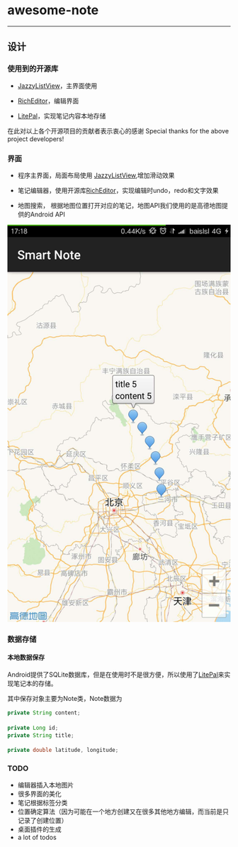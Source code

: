 # awesome-note

***

## 设计

### 使用到的开源库

- [JazzyListView](https://github.com/twotoasters/JazzyListView)，主界面使用

- [RichEditor](https://github.com/wasabeef/richeditor-android)，编辑界面

- [LitePal](https://github.com/LitePalFramework/LitePal)，实现笔记内容本地存储

在此对以上各个开源项目的贡献者表示衷心的感谢
Special thanks for the above project developers!

### 界面

- 程序主界面，局面布局使用 [JazzyListView](https://github.com/twotoasters/JazzyListView),增加滑动效果

- 笔记编辑器，使用开源库[RichEditor](https://github.com/wasabeef/richeditor-android)，实现编辑时undo，redo和文字效果

- 地图搜索， 根据地图位置打开对应的笔记，地图API我们使用的是高德地图提供的Android API

![](./pic/map.jpg)

### 数据存储

#### 本地数据保存

Android提供了SQLite数据库，但是在使用时不是很方便，所以使用了[LitePal](https://github.com/LitePalFramework/LitePal)来实现笔记本的存储。

其中保存对象主要为Note类，Note数据为

```java
private String content;

private Long id;
private String title;

private double latitude, longitude;
```

### TODO

- 编辑器插入本地图片
- 很多界面的美化
- 笔记根据标签分类
- 位置确定算法（因为可能在一个地方创建又在很多其他地方编辑，而当前是只记录了创建位置）
- 桌面插件的生成
- a lot of todos
